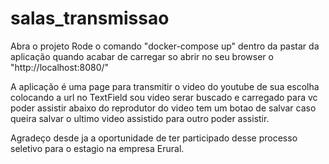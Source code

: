 # salas_transmissao
Abra o projeto
Rode o comando "docker-compose up" dentro da pastar da aplicação
quando acabar de carregar so abrir no seu browser o "http://localhost:8080/" 

A aplicação é uma page para transmitir o video do youtube de sua escolha
colocando a url no TextField sou video serar buscado e carregado para vc poder assistir
abaixo do reprodutor do video tem um botao de salvar caso queira salvar o ultimo video assistido
para outro poder assistir. 

Agradeço desde ja a oportunidade de ter participado desse processo seletivo para o estagio na
empresa Erural.
